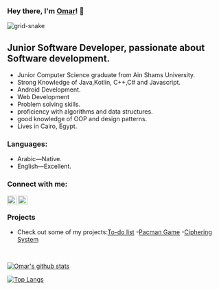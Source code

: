 ### Hey there, I'm [Omar](https://github.com/OmarHisham99)! 👋
![grid-snake](https://github.com/OmarHisham99/OmarHisham99/assets/52583910/65a900ab-67b3-466a-b33e-a5d9c173faee)


## Junior Software Developer, passionate about Software development.

-   Junior Computer Science graduate from Ain Shams University.
-   Strong Knowledge of Java,Kotlin, C++,C# and Javascript.
-   Android Development.
-   Web Development
-   Problem solving skills.
-   proficiency with algorithms and data structures.
-   good knowledge of OOP and design patterns.
-   Lives in Cairo, Egypt.

### Languages:

-   Arabic—Native.
-   English—Excellent.

### Connect with me:

[<img align="left" alt="OmarHisham99 | email" width="22px" src="https://cdn.jsdelivr.net/npm/simple-icons@v3/icons/gmail.svg" />](mailto:ohisham413@gmail.com)
[<img align="left" alt="OmarHisham99 | Linkedin" width="22px" src="https://cdn.jsdelivr.net/npm/simple-icons@v3/icons/linkedin.svg" />](https://www.linkedin.com/in/omar-hisham-5a21851b4/)
</br>



### Projects

  - Check out some of my projects:[To-do list](https://github.com/OmarHisham99/To-do-list-app)
  -[Pacman Game](https://github.com/OmarHisham99/Pacman-Game)
  -[Ciphering System](https://github.com/OmarHisham99/Ciphering-System-)


<br />

[![Omar's github stats](https://github-readme-stats.vercel.app/api?username=OmarHisham99&hide=stars&show_icons=true&theme=radical&include_all_commits=true&count_private=true)](https://github.com/OmarHisham99?tab=repositories)

[![Top Langs](https://github-readme-stats.vercel.app/api/top-langs/?username=OmarHisham99&layout=compact&theme=radical)](https://github.com/OmarHisham99?tab=repositories)

<!--
*moumen7/a7medayman6* is a ✨ special ✨ repository because its `README.md` (this file) appears on your GitHub profile.

Here are some ideas to get you started:

- 🔭 I’m currently working on ...
- 🌱 I’m currently learning ...
- 👯 I’m looking to collaborate on ...
- 🤔 I’m looking for help with ...
- 💬 Ask me about ...
- 📫 How to reach me: ...
- 😄 Pronouns: ...
- ⚡ Fun fact: ...
-->
